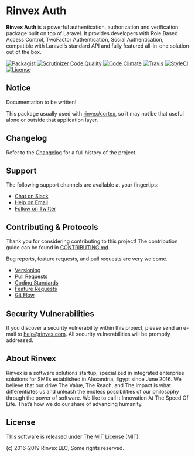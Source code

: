 # Rinvex Auth

**Rinvex Auth** is a powerful authentication, authorization and verification package built on top of Laravel. It provides developers with Role Based Access Control, TwoFactor Authentication, Social Authentication, compatible with Laravel’s standard API and fully featured all-in-one solution out of the box.

[![Packagist](https://img.shields.io/packagist/v/rinvex/laravel-auth.svg?label=Packagist&style=flat-square)](https://packagist.org/packages/rinvex/laravel-auth)
[![Scrutinizer Code Quality](https://img.shields.io/scrutinizer/g/rinvex/laravel-auth.svg?label=Scrutinizer&style=flat-square)](https://scrutinizer-ci.com/g/rinvex/laravel-auth/)
[![Code Climate](https://img.shields.io/codeclimate/github/rinvex/laravel-auth.svg?label=CodeClimate&style=flat-square)](https://codeclimate.com/github/rinvex/laravel-auth)
[![Travis](https://img.shields.io/travis/rinvex/laravel-auth.svg?label=TravisCI&style=flat-square)](https://travis-ci.org/rinvex/laravel-auth)
[![StyleCI](https://styleci.io/repos/66008159/shield)](https://styleci.io/repos/66008159)
[![License](https://img.shields.io/packagist/l/rinvex/laravel-auth.svg?label=License&style=flat-square)](https://github.com/rinvex/laravel-auth/blob/develop/LICENSE)


## Notice

Documentation to be written!

This package usually used with [rinvex/cortex](https://github.com/rinvex/cortex), so it may not be that useful alone or outside that application layer.


## Changelog

Refer to the [Changelog](CHANGELOG.md) for a full history of the project.


## Support

The following support channels are available at your fingertips:

- [Chat on Slack](http://chat.rinvex.com)
- [Help on Email](mailto:help@rinvex.com)
- [Follow on Twitter](https://twitter.com/rinvex)


## Contributing & Protocols

Thank you for considering contributing to this project! The contribution guide can be found in [CONTRIBUTING.md](CONTRIBUTING.md).

Bug reports, feature requests, and pull requests are very welcome.

- [Versioning](CONTRIBUTING.md#versioning)
- [Pull Requests](CONTRIBUTING.md#pull-requests)
- [Coding Standards](CONTRIBUTING.md#coding-standards)
- [Feature Requests](CONTRIBUTING.md#feature-requests)
- [Git Flow](CONTRIBUTING.md#git-flow)


## Security Vulnerabilities

If you discover a security vulnerability within this project, please send an e-mail to [help@rinvex.com](help@rinvex.com). All security vulnerabilities will be promptly addressed.


## About Rinvex

Rinvex is a software solutions startup, specialized in integrated enterprise solutions for SMEs established in Alexandria, Egypt since June 2016. We believe that our drive The Value, The Reach, and The Impact is what differentiates us and unleash the endless possibilities of our philosophy through the power of software. We like to call it Innovation At The Speed Of Life. That’s how we do our share of advancing humanity.


## License

This software is released under [The MIT License (MIT)](LICENSE).

(c) 2016-2019 Rinvex LLC, Some rights reserved.
